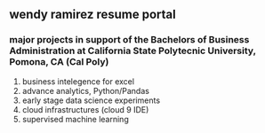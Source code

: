 ## wendy ramirez resume portal
### major projects in support of the Bachelors of Business Administration at California State Polytecnic University, Pomona, CA (Cal Poly)
1. business intelegence for excel
2. advance analytics, Python/Pandas
3. early stage data science experiments
4. cloud infrastructures (cloud 9 IDE)
5. supervised machine learning
